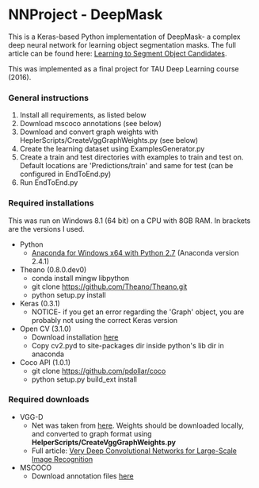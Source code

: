 # NNProject - DeepMask

This is a Keras-based Python implementation of DeepMask- a complex deep neural network for learning object segmentation masks. The full article can be found here: [Learning to Segment Object Candidates](http://arxiv.org/abs/1506.06204).

This was implemented as a final project for TAU Deep Learning course (2016).

### General instructions
1. Install all requirements, as listed below
2. Download mscoco annotations (see below)
3. Download and convert graph weights with HeplerScripts/CreateVggGraphWeights.py (see below)
4. Create the learning dataset using ExamplesGenerator.py
5. Create a train and test directories with examples to train and test on. Default locations are 'Predictions/train' and same for test (can be configured in EndToEnd.py)
6. Run EndToEnd.py

### Required installations
This was run on Windows 8.1 (64 bit) on a CPU with 8GB RAM. In brackets are the versions I used.

- Python
  - [Anaconda for Windows x64 with Python 2.7](https://www.continuum.io/downloads) (Anaconda version 2.4.1)
- Theano (0.8.0.dev0)
  - conda install mingw libpython
  - git clone https://github.com/Theano/Theano.git
  - python setup.py install
- Keras (0.3.1)
  - NOTICE- if you get an error regarding the 'Graph' object, you are probably not using the correct Keras version
- Open CV (3.1.0)
  - Download installation [here](http://opencv.org/)
  - Copy cv2.pyd to site-packages dir inside python's lib dir in anaconda
- Coco API (1.0.1)
  - git clone https://github.com/pdollar/coco
  - python setup.py build_ext install

### Required downloads
- VGG-D
  - Net was taken from [here](https://gist.github.com/baraldilorenzo/07d7802847aaad0a35d3). Weights should be downloaded locally, and converted to graph format using **HelperScripts/CreateVggGraphWeights.py**
  - Full article: [Very Deep Convolutional Networks for Large-Scale Image Recognition](http://arxiv.org/abs/1409.1556)
- MSCOCO
  - Download annotation files [here](http://mscoco.org/dataset/#download)


